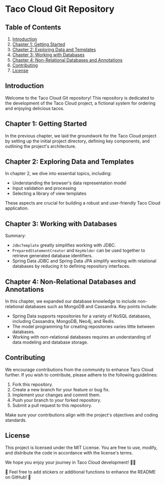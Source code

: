 # Taco Cloud Git Repository

## Table of Contents
1. [Introduction](#introduction)
2. [Chapter 1: Getting Started](#chapter-1-getting-started)
3. [Chapter 2: Exploring Data and Templates](#chapter-2-exploring-data-and-templates)
4. [Chapter 3: Working with Databases](#chapter-3-working-with-databases)
5. [Chapter 4: Non-Relational Databases and Annotations](#chapter-4-non-relational-databases-and-annotations)
6. [Contributing](#contributing)
7. [License](#license)

## Introduction
Welcome to the Taco Cloud Git repository! This repository is dedicated to the development of the Taco Cloud project, a fictional system for ordering and enjoying delicious tacos.

## Chapter 1: Getting Started
In the previous chapter, we laid the groundwork for the Taco Cloud project by setting up the initial project directory, defining key components, and outlining the project's architecture.

## Chapter 2: Exploring Data and Templates
In chapter 2, we dive into essential topics, including:
- Understanding the browser's data representation model
- Input validation and processing
- Selecting a library of view templates

These aspects are crucial for building a robust and user-friendly Taco Cloud application.

## Chapter 3: Working with Databases
Summary:
- `JdbcTemplate` greatly simplifies working with JDBC.
- `PreparedStatementCreator` and `KeyHolder` can be used together to retrieve generated database identifiers.
- Spring Data JDBC and Spring Data JPA simplify working with relational databases by reducing it to defining repository interfaces.

## Chapter 4: Non-Relational Databases and Annotations
In this chapter, we expanded our database knowledge to include non-relational databases such as MongoDB and Cassandra. Key points include:
- Spring Data supports repositories for a variety of NoSQL databases, including Cassandra, MongoDB, Neo4j, and Redis.
- The model programming for creating repositories varies little between databases.
- Working with non-relational databases requires an understanding of data modeling and database storage.

## Contributing
We encourage contributions from the community to enhance Taco Cloud further. If you wish to contribute, please adhere to the following guidelines:
1. Fork this repository.
2. Create a new branch for your feature or bug fix.
3. Implement your changes and commit them.
4. Push your branch to your forked repository.
5. Submit a pull request to this repository.

Make sure your contributions align with the project's objectives and coding standards.

## License
This project is licensed under the MIT License. You are free to use, modify, and distribute the code in accordance with the license's terms.

We hope you enjoy your journey in Taco Cloud development! 🌮🚀

🎉 Feel free to add stickers or additional functions to enhance the README on GitHub! 🚀